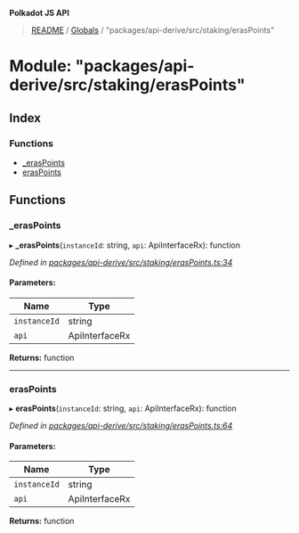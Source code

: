 **Polkadot JS API**

> [README](../README.md) / [Globals](../globals.md) / "packages/api-derive/src/staking/erasPoints"

# Module: "packages/api-derive/src/staking/erasPoints"

## Index

### Functions

* [\_erasPoints](_packages_api_derive_src_staking_eraspoints_.md#_eraspoints)
* [erasPoints](_packages_api_derive_src_staking_eraspoints_.md#eraspoints)

## Functions

### \_erasPoints

▸ **_erasPoints**(`instanceId`: string, `api`: ApiInterfaceRx): function

*Defined in [packages/api-derive/src/staking/erasPoints.ts:34](https://github.com/polkadot-js/api/blob/7af915185/packages/api-derive/src/staking/erasPoints.ts#L34)*

#### Parameters:

Name | Type |
------ | ------ |
`instanceId` | string |
`api` | ApiInterfaceRx |

**Returns:** function

___

### erasPoints

▸ **erasPoints**(`instanceId`: string, `api`: ApiInterfaceRx): function

*Defined in [packages/api-derive/src/staking/erasPoints.ts:64](https://github.com/polkadot-js/api/blob/7af915185/packages/api-derive/src/staking/erasPoints.ts#L64)*

#### Parameters:

Name | Type |
------ | ------ |
`instanceId` | string |
`api` | ApiInterfaceRx |

**Returns:** function
